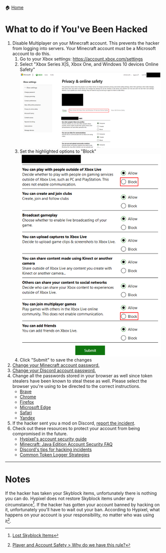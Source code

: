 :house: [Home](README.md)
# What to do if You've Been Hacked

1. Disable Multiplayer on your Minecraft account. This prevents the hacker from logging into servers. Your Minecraft account must be a Microsoft account to do this.
   1. Go to your Xbox settings: https://account.xbox.com/settings
   2. Select "Xbox Series X|S, Xbox One, and Windows 10 devices Online Safety"
      ![The Xbox settings menu with "Xbox Series X|S, Xbox One, and Windows 10 devices Online Safety" highlighted](images/hacked/xbox-settings.png)
   3. Set the highlighted options to "Block"
      ![Setting the options "You can play with people outside of Xbox Live" and "You can join multiplayer games" to "Block"](images/hacked/disable-multiplayer.png)
   4. Click "Submit" to save the changes
2. [Change your Minecraft account password.](https://support.microsoft.com/en-us/account-billing/change-your-microsoft-account-password-fdde885b-86da-2965-69fd-4871309ef1f1)
3. [Change your Discord account password.](https://support.discord.com/hc/en-us/articles/218410947-I-forgot-my-Password-Where-can-I-set-a-new-one-)
4. Change all the passwords stored in your browser as well since token stealers have been known to steal these as well. Please select the browser you're using to be directed to the correct instructions.
   - [Brave](https://support.brave.com/hc/en-us/articles/360018185951-How-do-I-use-the-built-in-password-manager-)
   - [Chrome](https://support.google.com/chrome/answer/95606?hl=en)
   - [Firefox](https://support.mozilla.org/en-US/kb/password-manager-remember-delete-edit-logins)
   - [Microsoft Edge](https://support.microsoft.com/en-us/microsoft-edge/save-or-forget-passwords-in-microsoft-edge-b4beecb0-f2a8-1ca0-f26f-9ec247a3f336)
   - [Safari](https://support.apple.com/en-us/HT211145)
   - [Yandex](https://browser.yandex.com/help/security/passwords-manager.html)
5. If the hacker sent you a mod on Discord, [report the incident](how-to-protect-yourself-from-minecraft-token-loggers.md#in-discord).
6. Check out these resources to protect your account from being compromised in the future.
   - [Hypixel's account security guide](https://support.hypixel.net/hc/en-us/articles/360019538060)
   - [Minecraft: Java Edition Account Security FAQ](https://help.minecraft.net/hc/en-us/articles/4409227755661-Minecraft-Java-Edition-Account-Security-FAQ)
   - [Discord's tips for hacking incidents](https://discord.com/safety/360044104071-Tips-against-spam-and-hacking#Hacking-incidents-DDoS-attacks)
   - [Common Token Logger Strategies](common-token-logger-strategies.md)
-----

# Notes
If the hacker has taken your Skyblock items, unfortunately there is nothing you can do. Hypixel does not restore Skyblock items under any circumstance[^1].
If the hacker has gotten your account banned by hacking on it, unfortunately you'll have to wait out your ban. According to Hypixel, what happens on your account is your responsibility, no matter who was using it[^2].

[^1]: [Lost Skyblock Items](https://support.hypixel.net/hc/en-us/articles/360019584000-Lost-SkyBlock-Items)
[^2]: [Player and Account Safety > Why do we have this rule?](https://hypixel.net/hypixel-rules/#rule-4-section-1)